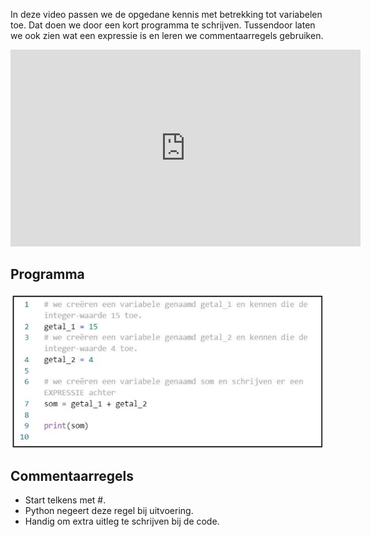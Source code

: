 In deze video passen we de opgedane kennis met betrekking tot variabelen toe. Dat doen we door een kort programma te schrijven. Tussendoor laten we ook zien wat een expressie is en leren we commentaarregels gebruiken.

<div align="center">
<iframe width="560" height="315" src="https://www.youtube.com/embed/KIQjDof8V-k" title="YouTube video player" frameborder="0" allow="accelerometer; autoplay; clipboard-write; encrypted-media; gyroscope; picture-in-picture; web-share" allowfullscreen></iframe>
</div>

## Programma
<div align="center">
  <img src="media/eerste_programma.png" align="center" width="550px" data-caption="Voorbeeldprogramma." />
</div>

## Commentaarregels
* Start telkens met #.
* Python negeert deze regel bij uitvoering.
* Handig om extra uitleg te schrijven bij de code.
